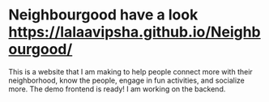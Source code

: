 # Neighbourgood have a look https://lalaavipsha.github.io/Neighbourgood/
This is a website that I am making to help people connect more with their neighborhood, know the people, engage in fun activities, and socialize more. The demo frontend is ready! I am working on the backend.
